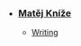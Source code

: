 - ### [Matěj Kníže](https://matej-knize.github.io/english-for-designers/03-content-first/) 
    - [Writing](writing.md)

